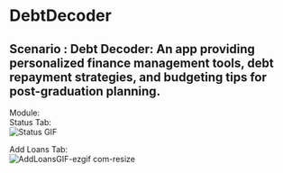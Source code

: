 # DebtDecoder 

## Scenario : Debt Decoder: An app providing personalized finance management tools, debt repayment strategies, and budgeting tips for post-graduation planning.

Module:<br>
Status Tab:<br>
![Status GIF](https://github.com/Bernardbyy/DebtDecoder/assets/75737130/3a5eb99e-67ad-4611-8830-1ee6b3c64721)

Add Loans Tab:<br>
![AddLoansGIF-ezgif com-resize](https://github.com/Bernardbyy/DebtDecoder/assets/75737130/40f49d0f-fd3d-4190-b544-df537139d98a)

